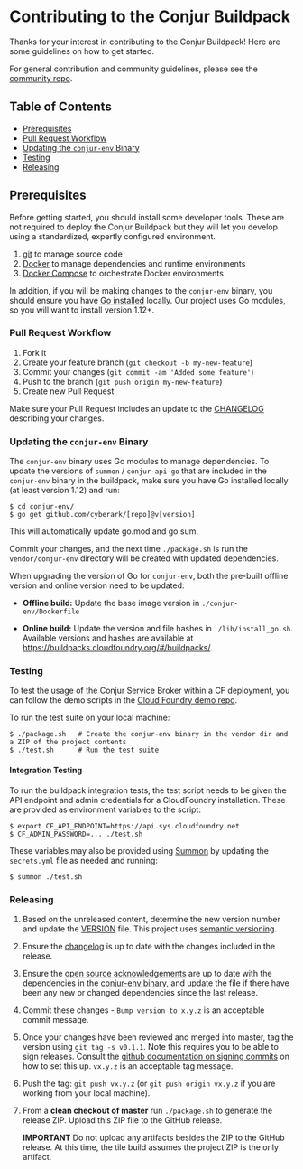 # Contributing to the Conjur Buildpack

Thanks for your interest in contributing to the Conjur Buildpack! Here
are some guidelines on how to get started.

For general contribution and community guidelines, please see the [community repo](https://github.com/cyberark/community).

## Table of Contents

- [Prerequisites](#prerequisites)
- [Pull Request Workflow](#pull-request-workflow)
- [Updating the `conjur-env` Binary](#updating-the-conjur-env-binary)
- [Testing](#testing)
- [Releasing](#releasing)

## Prerequisites

Before getting started, you should install some developer tools. These are not required to deploy the Conjur Buildpack but they will let you develop using a standardized, expertly configured environment.

1. [git][get-git] to manage source code
2. [Docker][get-docker] to manage dependencies and runtime environments
3. [Docker Compose][get-docker-compose] to orchestrate Docker environments

[get-docker]: https://docs.docker.com/engine/installation
[get-git]: https://git-scm.com/downloads
[get-docker-compose]: https://docs.docker.com/compose/install

In addition, if you will be making changes to the `conjur-env` binary, you should
ensure you have [Go installed](https://golang.org/doc/install#install) locally.
Our project uses Go modules, so you will want to install version 1.12+.

### Pull Request Workflow

1. Fork it
2. Create your feature branch (`git checkout -b my-new-feature`)
3. Commit your changes (`git commit -am 'Added some feature'`)
4. Push to the branch (`git push origin my-new-feature`)
5. Create new Pull Request

Make sure your Pull Request includes an update to the [CHANGELOG](https://github.com/cyberark/cloudfoundry-conjur-buildpack/blob/master/CHANGELOG.md) describing your changes.

### Updating the `conjur-env` Binary

The `conjur-env` binary uses Go modules to manage dependencies. To update the versions of `summon` / `conjur-api-go` that are included in the `conjur-env` binary in the buildpack, make sure you have Go installed locally (at least version 1.12) and run:

```
$ cd conjur-env/
$ go get github.com/cyberark/[repo]@v[version]
```

This will automatically update go.mod and go.sum.

Commit your changes, and the next time `./package.sh` is run the `vendor/conjur-env` directory will be created with updated dependencies.

When upgrading the version of Go for `conjur-env`, both the pre-built offline version and online version need to be
updated:

- **Offline build:** Update the base image version in `./conjur-env/Dockerfile`

- **Online build:** Update the version and file hashes in `./lib/install_go.sh`. Available versions and hashes are available at https://buildpacks.cloudfoundry.org/#/buildpacks/.

### Testing

To test the usage of the Conjur Service Broker within a CF deployment, you can
follow the demo scripts in the [Cloud Foundry demo repo](https://github.com/conjurinc/cloudfoundry-conjur-demo).

To run the test suite on your local machine:
```
$ ./package.sh   # Create the conjur-env binary in the vendor dir and a ZIP of the project contents
$ ./test.sh      # Run the test suite
```

#### Integration Testing

To run the buildpack integration tests, the test script needs to be given the API endpoint and admin credentials
for a CloudFoundry installation. These are provided as environment variables to the script:

```sh-session
$ export CF_API_ENDPOINT=https://api.sys.cloudfoundry.net
$ CF_ADMIN_PASSWORD=... ./test.sh
```

These variables may also be provided using [Summon](https://cyberark.github.io/summon/) by updating the `secrets.yml`
file as needed and running:

```
$ summon ./test.sh
```

### Releasing

1. Based on the unreleased content, determine the new version number and update the [VERSION](VERSION) file. This project uses [semantic versioning](https://semver.org/).
1. Ensure the [changelog](CHANGELOG.md) is up to date with the changes included in the release.
1. Ensure the [open source acknowledgements](NOTICES.txt) are up to date with the dependencies in the
   [conjur-env binary](./conjur-env/go.mod), and update the file if there have been any new or changed dependencies
   since the last release.
1. Commit these changes - `Bump version to x.y.z` is an acceptable commit message.
1. Once your changes have been reviewed and merged into master, tag the version
   using `git tag -s v0.1.1`. Note this requires you to be  able to sign releases.
   Consult the [github documentation on signing commits](https://help.github.com/articles/signing-commits-with-gpg/)
   on how to set this up. `vx.y.z` is an acceptable tag message.
1. Push the tag: `git push vx.y.z` (or `git push origin vx.y.z` if you are working
   from your local machine).
1. From a **clean checkout of master** run `./package.sh` to generate the release ZIP. Upload this ZIP file
   to the GitHub release.

   **IMPORTANT** Do not upload any artifacts besides the ZIP to the GitHub release. At this time, the tile build
   assumes the project ZIP is the only artifact.
